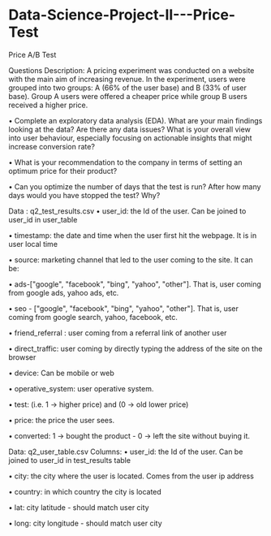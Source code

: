 # Data-Science-Project-II---Price-Test
Price A/B Test


Questions Description:
A pricing experiment was conducted on a website with the main aim of increasing revenue. In the experiment, users were grouped into two groups: A (66% of the user base) and B (33% of user base). Group A users were offered a cheaper price while group B users received a higher price.


•	Complete an exploratory data analysis (EDA). What are your main findings looking at the data? Are there any data issues? What is your overall view into user behaviour, especially focusing on actionable insights that might increase conversion rate?

•	What is your recommendation to the company in terms of setting an optimum price for their product?

•	Can you optimize the number of days that the test is run? After how many days would you have stopped the test? Why?

Data : q2_test_results.csv
•	user_id: the Id of the user. Can be joined to user_id in user_table

•	timestamp: the date and time when the user first hit the webpage. It is in user local time 

•	source: marketing channel that led to the user coming to the site. It can be: 

•	ads-["google", "facebook", "bing", "yahoo", "other"]. That is, user coming from google ads, yahoo ads, etc. 

•	seo - ["google", "facebook", "bing", "yahoo", "other"]. That is, user coming from google search, yahoo, facebook, etc. 

•	friend_referral : user coming from a referral link of another user 

•	direct_traffic: user coming by directly typing the address of the site on the browser 

•	device: Can be mobile or web 

•	operative_system: user operative system.

•	test: (i.e. 1 -> higher price) and  (0 -> old lower price) 

•	price: the price the user sees. 

•	converted: 1 -> bought the product - 0 -> left the site without buying it. 






Data: q2_user_table.csv
Columns: 
•	user_id: the Id of the user. Can be joined to user_id in test_results table

•	city: the city where the user is located. Comes from the user ip address 

•	country: in which country the city is located 

•	lat: city latitude - should match user city 

•	long: city longitude - should match user city


